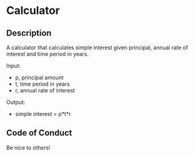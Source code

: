 # Calculator

## Description

A calculator that calculates simple interest given principal, annual rate of interest and time period in years.

Input:
   * p, principal amount
   * t, time period in years
   * r, annual rate of interest

Output:
   * simple interest = p\*t\*r

## Code of Conduct
Be nice to others!
